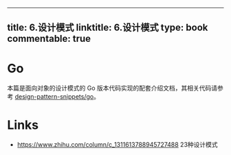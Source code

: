 
---
title: 6.设计模式
linktitle: 6.设计模式
type: book
commentable: true
---

# Go

本篇是面向对象的设计模式的 Go 版本代码实现的配套介绍文档，其相关代码请参考 [design-pattern-snippets/go](https://github.com/wx-chevalier/design-pattern-snippets)。

# Links

- https://www.zhihu.com/column/c_1311613788945727488 23种设计模式
    
